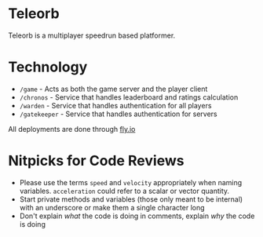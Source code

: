 # Teleorb

Teleorb is a multiplayer speedrun based platformer.

# Technology

- `/game` - Acts as both the game server and the player client
- `/chronos` - Service that handles leaderboard and ratings calculation
- `/warden` - Service that handles authentication for all players
- `/gatekeeper` - Service that handles authentication for servers

All deployments are done through [fly.io](https://fly.io)

# Nitpicks for Code Reviews

- Please use the terms `speed` and `velocity` appropriately when naming variables. `acceleration` could refer to a scalar or vector quantity.
- Start private methods and variables (those only meant to be internal) with an underscore or make them a single character long
- Don't explain _what_ the code is doing in comments, explain _why_ the code is doing
